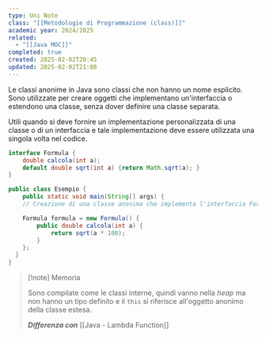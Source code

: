 ```yaml
---
type: Uni Note
class: "[[Metodologie di Programmazione (class)]]"
academic year: 2024/2025
related:
  - "[[Java MOC]]"
completed: true
created: 2025-02-02T20:45
updated: 2025-02-02T21:08
---
```

Le classi anonime in Java sono classi che non hanno un nome esplicito. Sono utilizzate per creare oggetti che implementano un'interfaccia o estendono una classe, senza dover definire una classe separata.

Utili quando si deve fornire un implementazione personalizzata di una classe o di un interfaccia e tale implementazione deve essere utilizzata una singola volta nel codice.

```java
interface Formula {
	double calcola(int a);
	default double sqrt(int a) {return Math.sqrt(a); }
}
```

```java
public class Esempio {
	public static void main(String[] args) {
    // Creazione di una classe anonima che implementa l'interfaccia Formula

    Formula formula = new Formula() {
		public double calcola(int a) {
			return sqrt(a * 100);
		}
	};
  }
}
```

>[!note] Memoria 
>
>Sono compilate come le classi interne, quindi vanno nella *heap* ma non hanno un tipo definito e il `this` si riferisce all'oggetto anonimo della classe estesa.
>
>***Differenza con*** [[Java - Lambda Function]]

